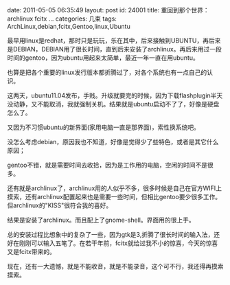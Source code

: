 date: 2011-05-05 06:35:49
layout: post
id: 24001
title: 重回到那个世界：archlinux fcitx …
categories: 几束
tags: ArchLinux,debian,fcitx,Gentoo,linux,Ubuntu

最早用linux是redhat，那时只是玩玩，乐在其中，后来接触到UBUNTU，再后来是DEBIAN，DEBIAN用了很长时间，直到后来安装了archlinux。再后来用过一段时间的gentoo，因为ubuntu用起来太简单，最近一年一直在用ubuntu。

也算是把各个重要的linux发行版本都折腾过了，对各个系统也有一点自己的认识。

这两天，ubuntu11.04发布，手贱。升级就要完的时候，因为下载flashplugin半天没动静，又不能取消，我就强制关机。结果就是ubuntu启动不了了，好像是硬盘怎么了。

又因为不习惯ubuntu的新界面(家用电脑一直是那界面)，索性换系统吧。

没怎么考虑debian，原因我也不知道，好像是觉得少了些特色，或者是其它什么原因；

gentoo不错，就是需要时间去收拾，因为是工作用的电脑，空闲的时间不是很多。

还有就是archlinux了，archlinux用的人似乎不多，很多时候是自己在官方WIFI上摸索，还有archlinux配置起来也是需要一些时间，但相比gentoo要少很多工作。但archlinux的"KISS"很符合我的喜好。

结果是安装了archlinux。而且配上了gnome-shell。界面用的很上手。

总的安装过程比想象中的复杂了一些，因为gtk是3,折腾了很长时间的输入法，还好在刚刚可以输入五笔了。在若干年前，fcitx就给过我不小的惊喜，今天的惊喜又是fcitx带来的。

现在，还有一大遗憾，就是不能收音，就是不能录音，这个可不行，我还得再摸索摸索。
